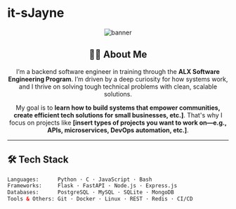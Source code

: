 # it-sJayne
<!-- Profile Banner -->
<p align="center">
  <img src="https://capsule-render.vercel.app/api?type=waving&color=0:4F46E5,100:9333EA&height=200&section=header&text=Hi%20there,%20I'm%20[Your%20Name]!&fontSize=40&fontColor=FFFFFF&animation=fadeIn" alt="banner" />
</p>

<!-- Introduction -->
<h2 align="center">👨‍💻 About Me</h2>

<p align="center">
  I’m a backend software engineer in training through the <strong>ALX Software Engineering Program</strong>. I’m driven by a deep curiosity for how systems work, and I thrive on solving tough technical problems with clean, scalable solutions.
</p>


<p align="center">
  My goal is to <strong> learn how to build systems that empower communities, create efficient tech solutions for small businesses, etc.]</strong>. That's why I focus on projects like <strong>[insert types of projects you want to work on—e.g., APIs, microservices, DevOps automation, etc.]</strong>.
</p>

---

<!-- Skills -->
<h2>🛠️ Tech Stack</h2>

```html
Languages:      Python · C · JavaScript · Bash  
Frameworks:     Flask · FastAPI · Node.js · Express.js  
Databases:      PostgreSQL · MySQL · SQLite · MongoDB  
Tools & Others: Git · Docker · Linux · REST · Redis · CI/CD  
